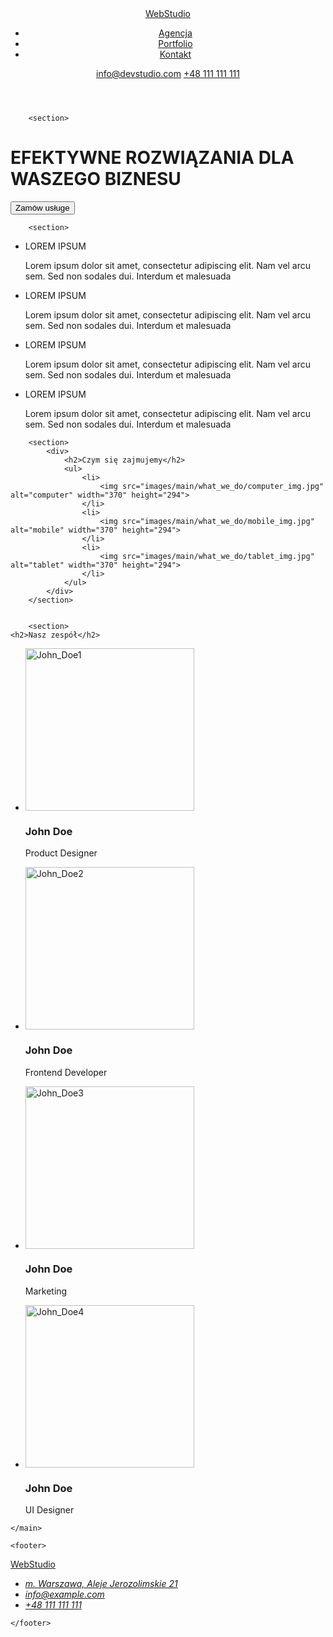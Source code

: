 <!DOCTYPE html>
<html lang="en">
<head>
    <meta charset="UTF-8">
    <meta http-equiv="X-UA-Compatible" content="IE=edge">
    <meta name="viewport" content="width=device-width, initial-scale=1.0">
    <title>Document</title>
</head>
<body>
    <header>
    <a href="#">WebStudio</a>   
    <nav>
        <ul>
            <li><a href="#">Agencja</a></li>
            <li><a href="#">Portfolio</a></li>
            <li><a href="#">Kontakt</a></li>
        </ul>
    </nav>
    <a href="mailto:info@devstudio.com">info@devstudio.com</a>
    <a href="tel:48111111111">+48 111 111 111</a>
    

</header>
<main>
    
        <section>
<div>
    <h1>EFEKTYWNE ROZWIĄZANIA DLA WASZEGO BIZNESU</h1>
    <button type="button">Zamów usługe</button>
</div>
        </section>

        <section>
<ul>
    <li> <p>LOREM IPSUM</p> <p>Lorem ipsum dolor sit amet, consectetur adipiscing elit. Nam vel arcu sem. Sed non sodales dui. Interdum et malesuada</p> </li>
    <li> <p>LOREM IPSUM</p> <p>Lorem ipsum dolor sit amet, consectetur adipiscing elit. Nam vel arcu sem. Sed non sodales dui. Interdum et malesuada</p> </li>
    <li> <p>LOREM IPSUM</p> <p>Lorem ipsum dolor sit amet, consectetur adipiscing elit. Nam vel arcu sem. Sed non sodales dui. Interdum et malesuada</p> </li>
    <li> <p>LOREM IPSUM</p> <p>Lorem ipsum dolor sit amet, consectetur adipiscing elit. Nam vel arcu sem. Sed non sodales dui. Interdum et malesuada</p> </li>
</ul>
        </section>

      
        <section>
            <div>
                <h2>Czym się zajmujemy</h2>
                <ul>
                    <li>
                        <img src="images/main/what_we_do/computer_img.jpg" alt="computer" width="370" height="294">
                    </li>
                    <li>
                        <img src="images/main/what_we_do/mobile_img.jpg" alt="mobile" width="370" height="294">
                    </li>
                    <li>
                        <img src="images/main/what_we_do/tablet_img.jpg" alt="tablet" width="370" height="294">
                    </li>
                </ul>
            </div>            
        </section>

       
        <section>        
    <h2>Nasz zespół</h2>
<ul>
    <li>
        <img src="images/main/our_team/img1.jpg" alt="John_Doe1" width="270" height="260">
        <h3>John Doe</h3>
        <p>Product Designer</p>
    </li>
    <li>
        <img src="images/main/our_team/img2.jpg" alt="John_Doe2" width="270" height="260">
        <h3>John Doe</h3>
        <p>Frontend Developer</p>
    </li>
    <li>
        <img src="images/main/our_team/img3.jpg" alt="John_Doe3" width="270" height="260">
        <h3>John Doe</h3>
        <p>Marketing</p>
    </li>
    <li>
        <img src="images/main/our_team/img4.jpg" alt="John_Doe4" width="270" height="260">
        <h3>John Doe</h3>
        <p>UI Designer</p>
    </li>
</ul>
        </section>

    </main>

    <footer>

<a href="#">WebStudio</a>

<address>
    <ul>
        <li><a href="https://goo.gl/maps/x3iuPh3qe1rizQfR7" target="_blank">m. Warszawa, Aleje Jerozolimskie 21</a></li>
        <li><a href="mailto:info@example.com">info@example.com</a></li>
        <li><a href="tel:48111111111">+48 111 111 111</a></li>
    </ul>
</address>

    </footer>
</body>
</html>
